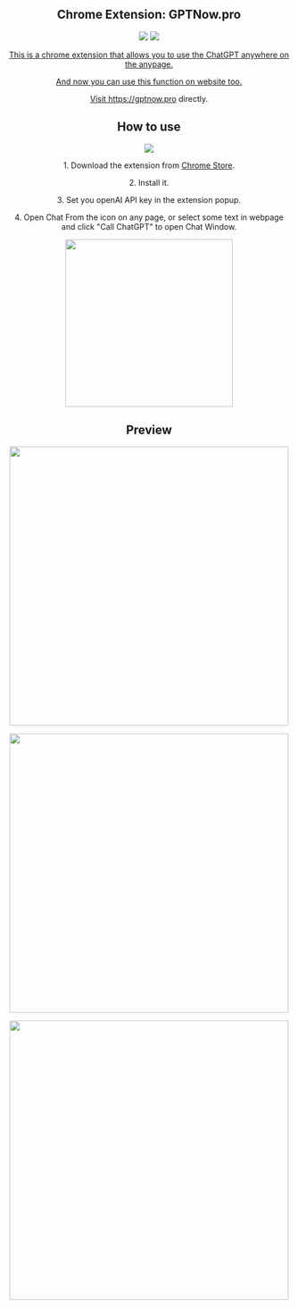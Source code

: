 <h2 align="center">Chrome Extension: GPTNow.pro</h2>
<p></p>
<p align="center">
  <a href="https://chrome.google.com/webstore/detail/chatgpt-anywhere-chat-on/jcfkfnhebnhaldhlgfiaglpcjkdikbhc"><img src="https://img.shields.io/badge/Download%20from-Chrome%20Store-green?&labelColor=000&style=for-the-badge&logo=googlechrome" /></a>
  <a href="https://gptnow.pro"><img src="https://img.shields.io/badge/Visit%20on-https%3A%2F%2Fgptnow.pro-green?&labelColor=000&style=for-the-badge&logo=safari" />
</p>

<p align="center">This is a chrome extension that allows you to use the ChatGPT anywhere on the anypage. </p>

<p align="center">And now you can use this function on website too.</p>

<p align="center">Visit <a href="https://gptnow.pro">https://gptnow.pro</a> directly.</p>

 <H2 align="center">How to use</H2>
<p></p>
<p align="center"><a href="https://chrome.google.com/webstore/detail/chatgpt-anywhere-chat-on/jcfkfnhebnhaldhlgfiaglpcjkdikbhc"><img src="https://user-images.githubusercontent.com/897401/233967967-03e1f658-907f-4d61-9e94-5aa894769b10.svg"/></a></p>


<p align="center">1. Download the extension from <a href="https://chrome.google.com/webstore/detail/chatgpt-anywhere-chat-on/jcfkfnhebnhaldhlgfiaglpcjkdikbhc">Chrome Store</a>.</p>

<p align="center">2. Install it.</p>

<p align="center">3. Set you openAI API key in the extension popup.</p>

<p align="center">4. Open Chat From the icon on any page, or select some text in webpage and click "Call ChatGPT" to open Chat Window.</p>

<p align="center"><img src="https://user-images.githubusercontent.com/897401/233968646-7c4b277c-c0a7-47b1-a66c-1578d78e5539.png" width="300" /></p>


 <H2 align="center">Preview</H2>

<p align="center"><img src="https://user-images.githubusercontent.com/897401/233962454-f511123f-b9bf-46cb-88cc-7fea04da1b89.png" width="500" /></p>

<p align="center"><img src="https://user-images.githubusercontent.com/897401/233962501-c1ac3dc5-994d-4080-a2b7-eac228e6a7e1.png" width="500" /></p>

<p align="center"><img src="https://user-images.githubusercontent.com/897401/233962528-965024e6-f23d-48f2-83a6-e221d3f61e12.png" width="500" /></p>

